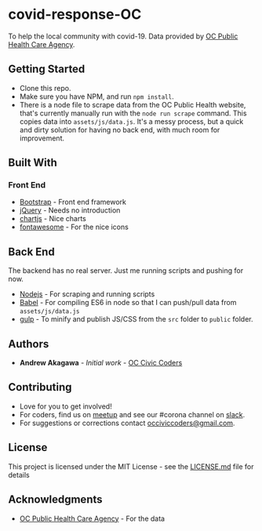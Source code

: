 # covid-response-OC
To help the local community with covid-19. Data provided by [OC Public Health Care Agency](https://www.ochealthinfo.com/phs/about/epidasmt/epi/dip/prevention/novel_coronavirus).  

## Getting Started

* Clone this repo.  
* Make sure you have NPM, and run `npm install`.
* There is a node file to scrape data from the OC Public Health website, that's currently manually run with the `node run scrape` command.  This copies data into `assets/js/data.js`.  It's a messy process, but a quick and dirty solution for having no back end, with much room for improvement.


## Built With

### Front End
* [Bootstrap](https://getbootstrap.com/) - Front end framework
* [jQuery](https://jquery.com/) - Needs no introduction
* [chartjs](https://www.chartjs.org/) - Nice charts
* [fontawesome](https://fontawesome.com/) - For the nice icons

## Back End
The backend has no real server.  Just me running scripts and pushing for now.
* [Nodejs](https://nodejs.org/en/) - For scraping and running scripts
* [Babel](https://babeljs.io/) - For compiling ES6 in node so that I can push/pull data from `assets/js/data.js`
* [gulp](https://gulpjs.com/) - To minify and publish JS/CSS from the `src` folder to `public` folder.

## Authors

* **Andrew Akagawa** - *Initial work* - [OC Civic Coders](https://www.occiviccoders.com)

## Contributing
* Love for you to get involved!  
* For coders, find us on [meetup](https://www.meetup.com/OC-Civic-Coders/) and see our #corona channel on [slack](https://join.slack.com/t/occiviccoders/shared_invite/zt-c7es081j-ShLTVkuKpm5gOKsdiM8szg).
* For suggestions or corrections contact occiviccoders@gmail.com.  

## License

This project is licensed under the MIT License - see the [LICENSE.md](LICENSE.md) file for details

## Acknowledgments

* [OC Public Health Care Agency](https://www.ochealthinfo.com/phs/about/epidasmt/epi/dip/prevention/novel_coronavirus) - For the data
